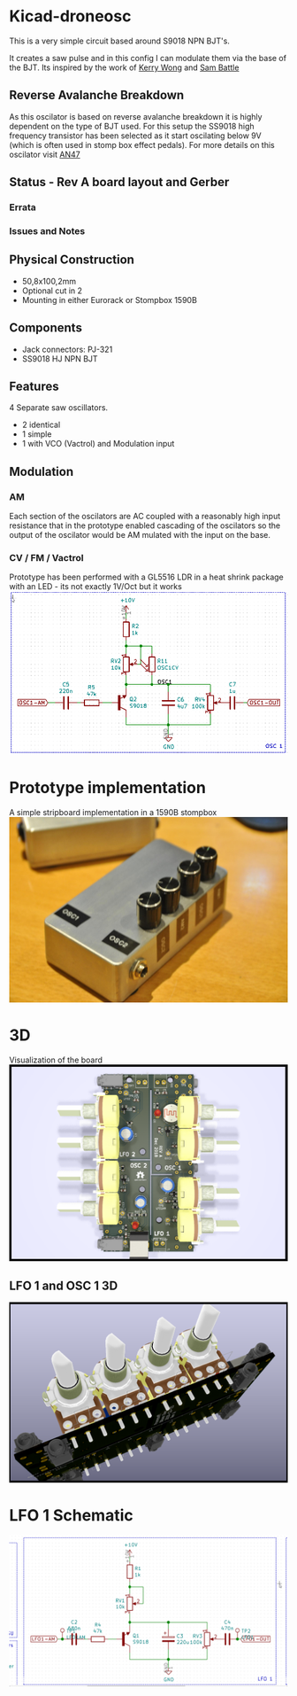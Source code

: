 # Kicad-droneosc
This is a very simple circuit based around S9018 NPN BJT's.

It creates a saw pulse and in this config I can modulate them via the base of the BJT. Its inspired by the work of [Kerry Wong](http://www.kerrywong.com/2014/03/19/bjt-in-reverse-avalanche-mode/) and [Sam Battle](https://www.lookmumnocomputer.com/projects/#/simplest-oscillator/)

## Reverse Avalanche Breakdown
As this oscilator is based on reverse avalanche breakdown it is highly dependent on the type of BJT used. For this setup the SS9018 high frequency transistor has been selected as it start oscilating below 9V (which is often used in stomp box effect pedals). 
For more details on this oscilator visit [AN47](https://www.analog.com/media/en/technical-documentation/application-notes/an47fa.pdf)

## Status - Rev A board layout and Gerber
### Errata

### Issues and Notes

## Physical Construction
 - 50,8x100,2mm
 - Optional cut in 2 
 - Mounting in either Eurorack or Stompbox 1590B

## Components
 - Jack connectors: PJ-321
 - SS9018 HJ NPN BJT

## Features
4 Separate saw oscillators.
 - 2 identical
 - 1 simple
 - 1 with VCO (Vactrol) and Modulation input

## Modulation
### AM
Each section of the oscilators are AC coupled with a reasonably high input resistance that in the prototype enabled cascading of the oscilators so the output of the oscilator would be AM mulated with the input on the base.
### CV / FM / Vactrol
Prototype has been performed with a GL5516 LDR in a heat shrink package with an LED - its not exactly 1V/Oct but it works
![Vactrol](Kicad_Oscillator_Drone_OSC1_Vactrol.png)

# Prototype implementation
A simple stripboard implementation in a 1590B stompbox
![OSC](Osc.jpg)

# 3D 
Visualization of the board
![3D](Kicad_Drone_osc_RevA_Top3D.png)

## LFO 1 and OSC 1 3D
![](Kicad_Drone_osc_RevA_Side3D_LFO2OSC2.png)

# LFO 1 Schematic
![Schematic](Kicad_Drone_osc_sch.png)

